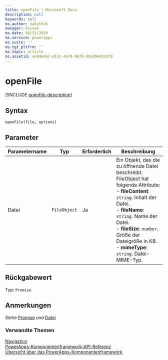 ```yaml
---
title: openFile | Microsoft Docs
description: null
keywords: null
ms.author: nabuthuk
manager: kvivek
ms.date: 04/23/2019
ms.service: powerapps
ms.suite: ''
ms.tgt_pltfrm: ''
ms.topic: article
ms.assetid: ae94e467-d12c-4a74-96f0-05a09e03c5f8
---
```

# <a name="openfile"></a>openFile

[!INCLUDE [openfile-description](includes/openfile-description.md)]

## <a name="syntax"></a>Syntax

`openFile(file, options)`

## <a name="parameters"></a>Parameter

| Parametername|Typ|Erforderlich|Beschreibung|
| ------------- |----|--------|-----------|
|Datei|`FileObject`|Ja|Ein Objekt, das die zu öffnende Datei beschreibt. FileObject hat folgende Attribute: <br/>- **fileContent**: `string`. Inhalt der Datei. <br/>- **fileName**: `string`. Name der Datei.<br/>- **fileSize**: `number`. Größe der Dateigröße in KB. <br/>- **mimeType**: `string`. Datei-MIME-Typ.|

## <a name="return-value"></a>Rückgabewert

Typ: `Promise`

## <a name="remarks"></a>Anmerkungen

Siehe [Promise](https://developer.mozilla.org/docs/Web/JavaScript/Reference/Global_Objects/Promise) und [Datei](https://developer.mozilla.org/docs/Web/API/File)


### <a name="related-topics"></a>Verwandte Themen

[Navigation](../navigation.md)<br/>
[PowerApps-Komponentenframework-API-Referenz](../../reference/index.md)<br/>
[Übersicht über das PowerApps-Komponentenframework](../../overview.md)